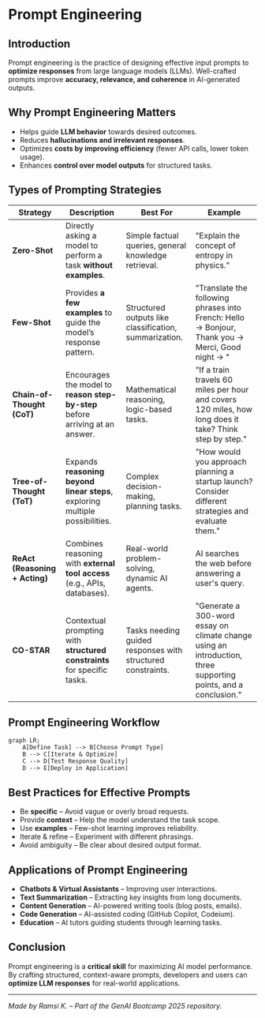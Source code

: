 # Prompt Engineering

## Introduction

Prompt engineering is the practice of designing effective input prompts to **optimize responses** from large language models (LLMs). Well-crafted prompts improve **accuracy, relevance, and coherence** in AI-generated outputs.

## Why Prompt Engineering Matters

- Helps guide **LLM behavior** towards desired outcomes.
- Reduces **hallucinations and irrelevant responses**.
- Optimizes **costs by improving efficiency** (fewer API calls, lower token usage).
- Enhances **control over model outputs** for structured tasks.

## Types of Prompting Strategies

| **Strategy** | **Description** | **Best For** | **Example** |
|-------------|----------------|--------------|-------------|
| **Zero-Shot** | Directly asking a model to perform a task **without examples**. | Simple factual queries, general knowledge retrieval. | "Explain the concept of entropy in physics." |
| **Few-Shot** | Provides **a few examples** to guide the model’s response pattern. | Structured outputs like classification, summarization. | "Translate the following phrases into French: Hello → Bonjour, Thank you → Merci, Good night → " |
| **Chain-of-Thought (CoT)** | Encourages the model to **reason step-by-step** before arriving at an answer. | Mathematical reasoning, logic-based tasks. | "If a train travels 60 miles per hour and covers 120 miles, how long does it take? Think step by step." |
| **Tree-of-Thought (ToT)** | Expands **reasoning beyond linear steps**, exploring multiple possibilities. | Complex decision-making, planning tasks. | "How would you approach planning a startup launch? Consider different strategies and evaluate them." |
| **ReAct (Reasoning + Acting)** | Combines reasoning with **external tool access** (e.g., APIs, databases). | Real-world problem-solving, dynamic AI agents. | AI searches the web before answering a user's query. |
| **CO-STAR** | Contextual prompting with **structured constraints** for specific tasks. | Tasks needing guided responses with structured constraints. | "Generate a 300-word essay on climate change using an introduction, three supporting points, and a conclusion." |

## Prompt Engineering Workflow

``` mermaid
graph LR;
    A[Define Task] --> B[Choose Prompt Type]
    B --> C[Iterate & Optimize]
    C --> D[Test Response Quality]
    D --> E[Deploy in Application]
```

## Best Practices for Effective Prompts

- Be **specific** – Avoid vague or overly broad requests.  
- Provide **context** – Help the model understand the task scope.  
- Use **examples** – Few-shot learning improves reliability.  
- Iterate & refine – Experiment with different phrasings.  
- Avoid ambiguity – Be clear about desired output format.  

## Applications of Prompt Engineering

- **Chatbots & Virtual Assistants** – Improving user interactions.
- **Text Summarization** – Extracting key insights from long documents.
- **Content Generation** – AI-powered writing tools (blog posts, emails).
- **Code Generation** – AI-assisted coding (GitHub Copilot, Codeium).
- **Education** – AI tutors guiding students through learning tasks.

## Conclusion

Prompt engineering is a **critical skill** for maximizing AI model performance. By crafting structured, context-aware prompts, developers and users can **optimize LLM responses** for real-world applications.

---
*Made by Ramsi K. – Part of the GenAI Bootcamp 2025 repository.*
